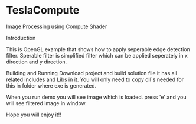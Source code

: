 # TeslaCompute
Image Processing using Compute Shader

Introduction

This is OpenGL example that shows how to apply seperable edge detection filter.
Sperable filter is simplified filter which can be applied seperately in x direction and y direction.

Building and Running
Download project and build solution file it has all related includes and Libs in it.
You will only need to copy dll`s needed for this in folder where exe is generated.

When you run demo you will see image which is loaded.
press 'e' and you will see filtered image in window.

Hope you will enjoy it!!
